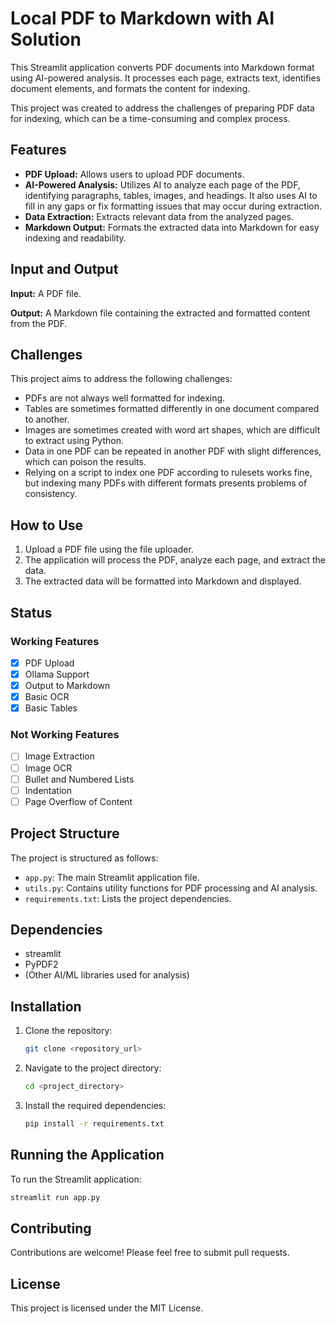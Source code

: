 # Local PDF to Markdown with AI Solution

This Streamlit application converts PDF documents into Markdown format using AI-powered analysis. It processes each page, extracts text, identifies document elements, and formats the content for indexing.

This project was created to address the challenges of preparing PDF data for indexing, which can be a time-consuming and complex process.

## Features

- **PDF Upload:** Allows users to upload PDF documents.
- **AI-Powered Analysis:** Utilizes AI to analyze each page of the PDF, identifying paragraphs, tables, images, and headings. It also uses AI to fill in any gaps or fix formatting issues that may occur during extraction.
- **Data Extraction:** Extracts relevant data from the analyzed pages.
- **Markdown Output:** Formats the extracted data into Markdown for easy indexing and readability.

## Input and Output

**Input:** A PDF file.

**Output:** A Markdown file containing the extracted and formatted content from the PDF.

## Challenges

This project aims to address the following challenges:

- PDFs are not always well formatted for indexing.
- Tables are sometimes formatted differently in one document compared to another.
- Images are sometimes created with word art shapes, which are difficult to extract using Python.
- Data in one PDF can be repeated in another PDF with slight differences, which can poison the results.
- Relying on a script to index one PDF according to rulesets works fine, but indexing many PDFs with different formats presents problems of consistency.

## How to Use

1.  Upload a PDF file using the file uploader.
2.  The application will process the PDF, analyze each page, and extract the data.
3.  The extracted data will be formatted into Markdown and displayed.

## Status

### Working Features
- [x] PDF Upload
- [x] Ollama Support
- [x] Output to Markdown
- [x] Basic OCR
- [x] Basic Tables

### Not Working Features
- [ ] Image Extraction
- [ ] Image OCR
- [ ] Bullet and Numbered Lists
- [ ] Indentation
- [ ] Page Overflow of Content

## Project Structure

The project is structured as follows:

-   `app.py`: The main Streamlit application file.
-   `utils.py`: Contains utility functions for PDF processing and AI analysis.
-   `requirements.txt`: Lists the project dependencies.

## Dependencies

-   streamlit
-   PyPDF2
-   (Other AI/ML libraries used for analysis)

## Installation

1.  Clone the repository:

    ```bash
    git clone <repository_url>
    ```
2.  Navigate to the project directory:

    ```bash
    cd <project_directory>
    ```
3.  Install the required dependencies:

    ```bash
    pip install -r requirements.txt
    ```

## Running the Application

To run the Streamlit application:

```bash
streamlit run app.py
```

## Contributing

Contributions are welcome! Please feel free to submit pull requests.

## License

This project is licensed under the MIT License.
